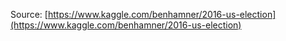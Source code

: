 Source: [https://www.kaggle.com/benhamner/2016-us-election](https://www.kaggle.com/benhamner/2016-us-election)


